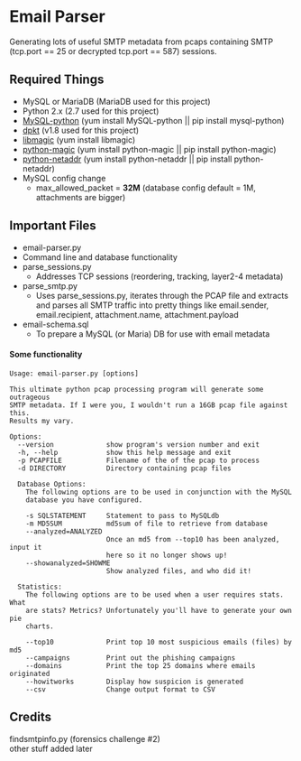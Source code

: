 Email Parser
==========

Generating lots of useful SMTP metadata from pcaps containing SMTP (tcp.port == 25 or decrypted tcp.port == 587) sessions.

Required Things
-----
* MySQL or MariaDB (MariaDB used for this project)
* Python 2.x (2.7 used for this project)
* [MySQL-python](https://github.com/farcepest/MySQLdb1) (yum install MySQL-python || pip install mysql-python)
* [dpkt](https://code.google.com/p/dpkt/) (v1.8 used for this project)
* [libmagic](https://github.com/threatstack/libmagic) (yum install libmagic)
* [python-magic](https://github.com/ahupp/python-magic) (yum install python-magic || pip install python-magic)
* [python-netaddr](https://github.com/drkjam/netaddr) (yum install python-netaddr || pip install python-netaddr)
* MySQL config change
  * max_allowed_packet = __32M__ (database config default = 1M, attachments are bigger)

Important Files
-----
* email-parser.py
 * Command line and database functionality
* parse_sessions.py
  * Addresses TCP sessions (reordering, tracking, layer2-4 metadata)
* parse_smtp.py
  * Uses parse_sessions.py, iterates through the PCAP file and extracts and parses all SMTP traffic into pretty things like email.sender, email.recipient, attachment.name, attachment.payload
* email-schema.sql
  * To prepare a MySQL (or Maria) DB for use with email metadata

#### Some functionality
```
Usage: email-parser.py [options]

This ultimate python pcap processing program will generate some outrageous
SMTP metadata. If I were you, I wouldn't run a 16GB pcap file against this.
Results my vary.

Options:
  --version             show program's version number and exit
  -h, --help            show this help message and exit
  -p PCAPFILE           Filename of the of the pcap to process
  -d DIRECTORY          Directory containing pcap files

  Database Options:
    The following options are to be used in conjunction with the MySQL
    database you have configured.

    -s SQLSTATEMENT     Statement to pass to MySQLdb
    -m MD5SUM           md5sum of file to retrieve from database
    --analyzed=ANALYZED
                        Once an md5 from --top10 has been analyzed, input it
                        here so it no longer shows up!
    --showanalyzed=SHOWME
                        Show analyzed files, and who did it!

  Statistics:
    The following options are to be used when a user requires stats. What
    are stats? Metrics? Unfortunately you'll have to generate your own pie
    charts.

    --top10             Print top 10 most suspicious emails (files) by md5
    --campaigns         Print out the phishing campaigns
    --domains           Print the top 25 domains where emails originated
    --howitworks        Display how suspicion is generated
    --csv               Change output format to CSV
```

Credits
-----
findsmtpinfo.py (forensics challenge #2)<br />
other stuff added later
